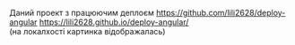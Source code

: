 Даний проект з працюючим деплоєм 
https://github.com/lili2628/deploy-angular
https://lili2628.github.io/deploy-angular/  
(на локалхості картинка відображалась)
